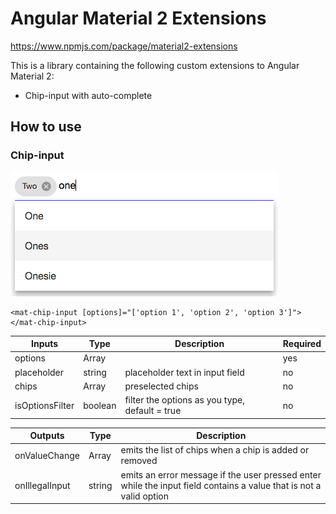 # Angular Material 2 Extensions
https://www.npmjs.com/package/material2-extensions

This is a library containing the following custom extensions to Angular Material 2:

* Chip-input with auto-complete


## How to use
### Chip-input
![alt text](./images/chip-input.png "Chip Input")
```angular2html
<mat-chip-input [options]="['option 1', 'option 2', 'option 3']"></mat-chip-input>
```

| Inputs          | Type          | Description                                    | Required |
|-----------------|---------------|------------------------------------------------|----------|
| options         | Array<string> |                                                | yes      |
| placeholder     | string        | placeholder text in input field                | no       |
| chips           | Array<string> | preselected chips                              | no       |
| isOptionsFilter | boolean       | filter the options as you type, default = true | no       |

| Outputs        | Type          | Description                                                                                                        |
|----------------|---------------|--------------------------------------------------------------------------------------------------------------------|
| onValueChange  | Array<string> | emits the list of chips when a chip is added or removed                                                            |
| onIllegalInput | string        | emits an error message if the user pressed enter while the input field contains a value that is not a valid option |
